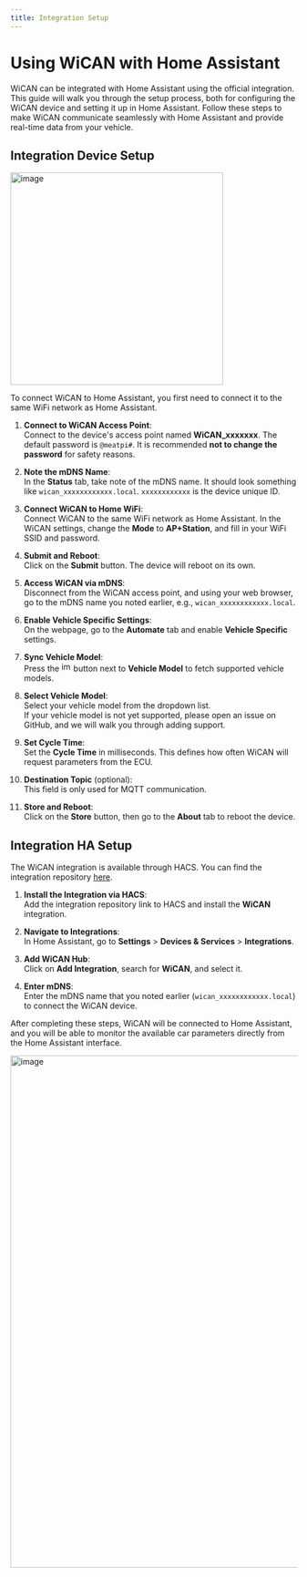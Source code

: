 ```yaml
---
title: Integration Setup
---
```


# Using WiCAN with Home Assistant

WiCAN can be integrated with Home Assistant using the official integration. This guide will walk you through the setup process, both for configuring the WiCAN device and setting it up in Home Assistant. Follow these steps to make WiCAN communicate seamlessly with Home Assistant and provide real-time data from your vehicle.

## Integration Device Setup


<img width="373" alt="image" src="https://github.com/user-attachments/assets/3febdd0f-5013-4f70-aadd-dba9fdebf2ec">



To connect WiCAN to Home Assistant, you first need to connect it to the same WiFi network as Home Assistant.

1. **Connect to WiCAN Access Point**:  
   Connect to the device's access point named **WiCAN\_xxxxxxx**. The default password is `@meatpi#`. It is recommended **not to change the password** for safety reasons.

2. **Note the mDNS Name**:  
   In the **Status** tab, take note of the mDNS name. It should look something like `wican_xxxxxxxxxxxx.local`. `xxxxxxxxxxxx` is the device unique ID.

3. **Connect WiCAN to Home WiFi**:  
   Connect WiCAN to the same WiFi network as Home Assistant. In the WiCAN settings, change the **Mode** to **AP+Station**, and fill in your WiFi SSID and password.

4. **Submit and Reboot**:  
   Click on the **Submit** button. The device will reboot on its own.

5. **Access WiCAN via mDNS**:  
   Disconnect from the WiCAN access point, and using your web browser, go to the mDNS name you noted earlier, e.g., `wican_xxxxxxxxxxxx.local`.

6. **Enable Vehicle Specific Settings**:  
   On the webpage, go to the **Automate** tab and enable **Vehicle Specific** settings.

7. **Sync Vehicle Model**:  
   Press the <img width="17" alt="image" src="https://github.com/user-attachments/assets/6988becc-fb6a-467a-8a5e-6ea83ae3e00c"> button next to **Vehicle Model** to fetch supported vehicle models. 

8. **Select Vehicle Model**:  
   Select your vehicle model from the dropdown list.  
   If your vehicle model is not yet supported, please open an issue on GitHub, and we will walk you through adding support.

9. **Set Cycle Time**:  
   Set the **Cycle Time** in milliseconds. This defines how often WiCAN will request parameters from the ECU.

10. **Destination Topic** (optional):  
   This field is only used for MQTT communication.

11. **Store and Reboot**:  
    Click on the **Store** button, then go to the **About** tab to reboot the device.


## Integration HA Setup

The WiCAN integration is available through HACS. You can find the integration repository [here](https://github.com/jay-oswald/ha-wican).

1. **Install the Integration via HACS**:  
   Add the integration repository link to HACS and install the **WiCAN** integration.

2. **Navigate to Integrations**:  
   In Home Assistant, go to **Settings** > **Devices & Services** > **Integrations**.

3. **Add WiCAN Hub**:  
   Click on **Add Integration**, search for **WiCAN**, and select it.

4. **Enter mDNS**:  
   Enter the mDNS name that you noted earlier (`wican_xxxxxxxxxxxx.local`) to connect the WiCAN device.

After completing these steps, WiCAN will be connected to Home Assistant, and you will be able to monitor the available car parameters directly from the Home Assistant interface.


<img width="899" alt="image" src="https://github.com/user-attachments/assets/c778fc1c-2929-4b4c-b661-f6a788200f32">



